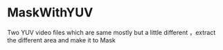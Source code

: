 # MaskWithYUV
Two YUV video files which are same mostly but a little different ，extract the different area and make it to Mask
